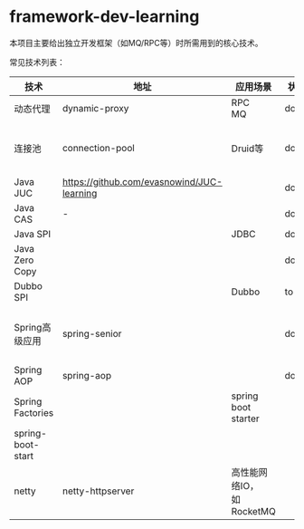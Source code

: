 # framework-dev-learning

本项目主要给出独立开发框架（如MQ/RPC等）时所需用到的核心技术。

常见技术列表：

| 技术 | 地址 | 应用场景 | 状态 | 其他 |
| - | - | - | - | - |
|动态代理 | dynamic-proxy | RPC<br/>MQ | doing |  |
|连接池 | connection-pool | Druid等 | done | github上一个自定义实现的连接池：<br/>https://github.com/aloys-jun/connect-pool |
| Java JUC | https://github.com/evasnowind/JUC-learning |  | done |  |
| Java CAS | - |  | done |  |
| Java SPI | | JDBC | done |  |
| Java Zero Copy | |  | done | |
| Dubbo SPI | | Dubbo | to do | |
| Spring高级应用 | spring-senior |  | done | 事件通知机制：比如载入某个实例完成后<br/>通过该机制告知相关类继续往下走 |
| Spring AOP | spring-aop |  | done |  |
| Spring Factories | |spring boot starter||  |
| spring-boot-start | |  |  |  |
| netty | netty-httpserver | 高性能网络IO，<br/>如RocketMQ |  |  |



